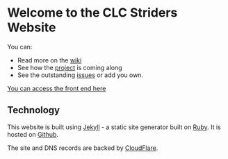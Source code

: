 # Welcome to the CLC Striders Website

You can:

* Read more on the [wiki](https://github.com/CLCStriders/striders/wiki)
* See how the [project](https://github.com/CLCStriders/striders/projects) is coming along
* See the outstanding [issues](https://github.com/CLCStriders/striders/issues) or add you own.

[You can access the front end here](https://clcstriders-runningclub.co.uk)

## Technology

This website is built using [Jekyll](https://jekyllrb.com/) - a static site generator built on [Ruby](https://www.ruby-lang.org/en/).
It is hosted on [Github](https://github.com/).

The site and DNS records are backed by [CloudFlare](https://www.cloudflare.com/).
